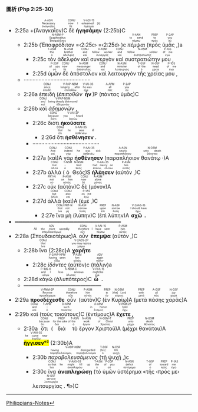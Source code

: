 
#### 圖析 (Php 2:25-30)

- <rt>2:25a</rt> +(<RUBY><ruby><ruby>Ἀναγκαῖον<rt>ἀναγκαῖος</rt></ruby><rt>Necessary</rt></ruby><rt>A-ASN</rt></RUBY>)C <RUBY><ruby><ruby>δὲ<rt>δέ</rt></ruby><rt>now</rt></ruby><rt>CONJ</rt></RUBY> <RUBY><ruby><ruby><strong>ἡγησάμην</strong><rt>ἡγέομαι</rt></ruby><rt>I esteemed [it]</rt></ruby><rt>V-ADI-1S</rt></RUBY> {<rt>2:25b</rt>}C
	- <rt>2:25b</rt> (<RUBY><ruby><ruby>Ἐπαφρόδιτον<rt>Ἐπαφρόδιτος</rt></ruby><rt>Epaphroditus</rt></ruby><rt>N-ASM-P</rt></RUBY> =‹<rt>2:25c</rt>› =‹<rt>2:25d</rt>› )c <RUBY><ruby><ruby><em>πέμψαι</em><rt>πέμπω</rt></ruby><rt>to send</rt></ruby><rt>V-AAN</rt></RUBY> (<RUBY><ruby><ruby>πρὸς<rt>πρός</rt></ruby><rt>to</rt></ruby><rt>PREP</rt></RUBY> <RUBY><ruby><ruby>ὑμᾶς ,<rt>σύ</rt></ruby><rt>you</rt></ruby><rt>P-2AP</rt></RUBY>)a
		- <rt>2:25c</rt> <RUBY><ruby><ruby>τὸν<rt>ὁ</rt></ruby><rt>the</rt></ruby><rt>T-ASM</rt></RUBY> <RUBY><ruby><ruby>ἀδελφὸν<rt>ἀδελφός</rt></ruby><rt>brother</rt></ruby><rt>N-ASM</rt></RUBY> <RUBY><ruby><ruby>καὶ<rt>καί</rt></ruby><rt>and</rt></ruby><rt>CONJ</rt></RUBY> <RUBY><ruby><ruby>συνεργὸν<rt>συνεργός</rt></ruby><rt>fellow worker</rt></ruby><rt>A-ASM</rt></RUBY> <RUBY><ruby><ruby>καὶ<rt>καί</rt></ruby><rt>and</rt></ruby><rt>CONJ</rt></RUBY> <RUBY><ruby><ruby>συστρατιώτην<rt>συστρατιώτης</rt></ruby><rt>fellow soldier</rt></ruby><rt>N-ASM</rt></RUBY> <RUBY><ruby><ruby>μου ,<rt>ἐγώ</rt></ruby><rt>of me</rt></ruby><rt>P-1GS</rt></RUBY> 
		- <rt>2:25d</rt> <RUBY><ruby><ruby>ὑμῶν<rt>σύ</rt></ruby><rt>of you</rt></ruby><rt>P-2GP</rt></RUBY> <RUBY><ruby><ruby>δὲ<rt>δέ</rt></ruby><rt>now</rt></ruby><rt>CONJ</rt></RUBY> <RUBY><ruby><ruby>ἀπόστολον<rt>ἀπόστολος</rt></ruby><rt>messenger</rt></ruby><rt>N-ASM</rt></RUBY> <RUBY><ruby><ruby>καὶ<rt>καί</rt></ruby><rt>and</rt></ruby><rt>CONJ</rt></RUBY> <RUBY><ruby><ruby>λειτουργὸν<rt>λειτουργός</rt></ruby><rt>minister</rt></ruby><rt>N-ASM</rt></RUBY> <RUBY><ruby><ruby>τῆς<rt>ὁ</rt></ruby><rt>of the</rt></ruby><rt>T-GSF</rt></RUBY> <RUBY><ruby><ruby>χρείας<rt>χρεία</rt></ruby><rt>need</rt></ruby><rt>N-GSF</rt></RUBY> <RUBY><ruby><ruby>μου ,<rt>ἐγώ</rt></ruby><rt>of me</rt></ruby><rt>P-1GS</rt></RUBY> 
	- ·············································
	- <rt>2:26a</rt> <RUBY><ruby><ruby>ἐπειδὴ<rt>ἐπειδή</rt></ruby><rt>since</rt></ruby><rt>CONJ</rt></RUBY> (<RUBY><ruby><ruby><em>ἐπιποθῶν</em><rt>ἐπιποθέω</rt></ruby><rt>longing after</rt></ruby><rt>V-PAP-NSM</rt></RUBY> <RUBY><ruby><ruby><strong>ἦν</strong><rt>εἰμί</rt></ruby><rt>he was</rt></ruby><rt>V-IAI-3S</rt></RUBY>)P (<RUBY><ruby><ruby>πάντας<rt>πᾶς</rt></ruby><rt>all</rt></ruby><rt>A-APM</rt></RUBY> <RUBY><ruby><ruby>ὑμᾶς<rt>σύ</rt></ruby><rt>you</rt></ruby><rt>P-2AP</rt></RUBY>)C
	- <rt>2:26b</rt> <RUBY><ruby><ruby>καὶ<rt>καί</rt></ruby><rt>and</rt></ruby><rt>CONJ</rt></RUBY>  <RUBY><ruby><ruby><em>ἀδημονῶν ,</em><rt>ἀδημονέω</rt></ruby><rt>being deeply distressed</rt></ruby><rt>V-PAP-NSM</rt></RUBY> 
		- <rt>2:26c</rt> <RUBY><ruby><ruby>διότι<rt>διότι</rt></ruby><rt>because</rt></ruby><rt>CONJ</rt></RUBY> <RUBY><ruby><ruby><strong>ἠκούσατε</strong><rt>ἀκούω</rt></ruby><rt>you heard</rt></ruby><rt>V-AAI-2P</rt></RUBY> 
			- <rt>2:26d</rt> <RUBY><ruby><ruby>ὅτι<rt>ὅτι</rt></ruby><rt>that</rt></ruby><rt>CONJ</rt></RUBY> <RUBY><ruby><ruby><strong>ἠσθένησεν .</strong><rt>ἀσθενέω</rt></ruby><rt>he was ill</rt></ruby><rt>V-AAI-3S</rt></RUBY> 
		- ·············································
		- <rt>2:27a</rt> (<RUBY><ruby><ruby>καὶ<rt>καί</rt></ruby><rt>And</rt></ruby><rt>CONJ</rt></RUBY>)A <RUBY><ruby><ruby>γὰρ<rt>γάρ</rt></ruby><rt>indeed</rt></ruby><rt>CONJ</rt></RUBY> <RUBY><ruby><ruby><strong>ἠσθένησεν</strong><rt>ἀσθενέω</rt></ruby><rt>he was sick</rt></ruby><rt>V-AAI-3S</rt></RUBY> (<RUBY><ruby><ruby>παραπλήσιον<rt>παραπλήσιον</rt></ruby><rt>nearly</rt></ruby><rt>A-ASN</rt></RUBY> <RUBY><ruby><ruby>θανάτῳ ·<rt>θάνατος</rt></ruby><rt>unto death</rt></ruby><rt>N-DSM</rt></RUBY>)A
		- <rt>2:27b</rt> <RUBY><ruby><ruby>ἀλλὰ<rt>ἀλλά</rt></ruby><rt>but</rt></ruby><rt>CONJ</rt></RUBY> (<RUBY><ruby><ruby>ὁ<rt>ὁ</rt></ruby><rt>-</rt></ruby><rt>T-NSM</rt></RUBY> <RUBY><ruby><ruby>Θεὸς<rt>θεός</rt></ruby><rt>God</rt></ruby><rt>N-NSM</rt></RUBY>)S <RUBY><ruby><ruby><strong>ἠλέησεν</strong><rt>ἐλεέω, ἐλεάω</rt></ruby><rt>had mercy on</rt></ruby><rt>V-AAI-3S</rt></RUBY> (<RUBY><ruby><ruby>αὐτόν ,<rt>αὐτός</rt></ruby><rt>him</rt></ruby><rt>P-ASM</rt></RUBY>)C
		- <rt>2:27c<rt> <RUBY><ruby><ruby>οὐκ<rt>οὐ</rt></ruby><rt>not</rt></ruby><rt>PRT-N</rt></RUBY> (<RUBY><ruby><ruby>αὐτὸν<rt>αὐτός</rt></ruby><rt>on him</rt></ruby><rt>P-ASM</rt></RUBY>)C <RUBY><ruby><ruby>δὲ<rt>δέ</rt></ruby><rt>now</rt></ruby><rt>CONJ</rt></RUBY> (<RUBY><ruby><ruby>μόνον<rt>μόνος</rt></ruby><rt>alone</rt></ruby><rt>A-ASM</rt></RUBY>)A
		- <rt>2:27d</rt> <RUBY><ruby><ruby>ἀλλὰ<rt>ἀλλά</rt></ruby><rt>but</rt></ruby><rt>CONJ</rt></RUBY> (<RUBY><ruby><ruby>καὶ<rt>καί</rt></ruby><rt>also</rt></ruby><rt>CONJ</rt></RUBY>)A (<RUBY><ruby><ruby>ἐμέ ,<rt>ἐγώ</rt></ruby><rt>on me</rt></ruby><rt>P-1AS</rt></RUBY>)C
			- <rt>2:27e</rt> <RUBY><ruby><ruby>ἵνα<rt>ἵνα</rt></ruby><rt>that</rt></ruby><rt>CONJ</rt></RUBY> <RUBY><ruby><ruby>μὴ<rt>μή</rt></ruby><rt>not</rt></ruby><rt>PRT-N</rt></RUBY> (<RUBY><ruby><ruby>λύπην<rt>λύπη</rt></ruby><rt>sorrow</rt></ruby><rt>N-ASF</rt></RUBY>)C (<RUBY><ruby><ruby>ἐπὶ<rt>ἐπί</rt></ruby><rt>upon</rt></ruby><rt>PREP</rt></RUBY> <RUBY><ruby><ruby>λύπην<rt>λύπη</rt></ruby><rt>sorrow</rt></ruby><rt>N-ASF</rt></RUBY>)A <RUBY><ruby><ruby><strong>σχῶ .</strong><rt>ἔχω</rt></ruby><rt>I should have</rt></ruby><rt>V-2AAS-1S</rt></RUBY> 
- ═════════════════════════════
- <rt>2:28a</rt> (<RUBY><ruby><ruby>Σπουδαιοτέρως<rt>σπουδαιοτέρως</rt></ruby><rt>All the more speedily</rt></ruby><rt>ADV</rt></RUBY>)A <RUBY><ruby><ruby>οὖν<rt>οὖν</rt></ruby><rt>therefore</rt></ruby><rt>CONJ</rt></RUBY> <RUBY><ruby><ruby><strong>ἔπεμψα</strong><rt>πέμπω</rt></ruby><rt>I have sent</rt></ruby><rt>V-AAI-1S</rt></RUBY> (<RUBY><ruby><ruby>αὐτὸν ,<rt>αὐτός</rt></ruby><rt>him</rt></ruby><rt>P-ASM</rt></RUBY>)C 
	- <rt>2:28b</rt> <RUBY><ruby><ruby>ἵνα<rt>ἵνα</rt></ruby><rt>that</rt></ruby><rt>CONJ</rt></RUBY> {<rt>2:28c</rt>}A <RUBY><ruby><ruby><strong>χαρῆτε</strong><rt>χαίρω</rt></ruby><rt>you may rejoice</rt></ruby><rt>V-2AOS-2P</rt></RUBY> 
		- <rt>2:28c</rt> <RUBY><ruby><ruby><em>ἰδόντες</em><rt>εἴδω</rt></ruby><rt>having seen</rt></ruby><rt>V-2AAP-NPM</rt></RUBY> (<RUBY><ruby><ruby>αὐτὸν<rt>αὐτός</rt></ruby><rt>him</rt></ruby><rt>P-ASM</rt></RUBY>)c (<RUBY><ruby><ruby>πάλιν<rt>πάλιν</rt></ruby><rt>again</rt></ruby><rt>ADV</rt></RUBY>)a 
	- <rt>2:28d</rt> <RUBY><ruby><ruby>κἀγὼ<rt>κἀγώ</rt></ruby><rt>and I</rt></ruby><rt>P-1NS-K</rt></RUBY> (<RUBY><ruby><ruby>ἀλυπότερος<rt>ἄλυπος</rt></ruby><rt>less anxious</rt></ruby><rt>A-NSM-C</rt></RUBY>)C <RUBY><ruby><ruby><strong>ὦ .</strong><rt>εἰμί</rt></ruby><rt>might be</rt></ruby><rt>V-PAS-1S</rt></RUBY> 
	- ———————————————
- <rt>2:29a</rt> <RUBY><ruby><ruby><strong>προσδέχεσθε</strong><rt>προσδέχομαι</rt></ruby><rt>Receive</rt></ruby><rt>V-PNM-2P</rt></RUBY> <RUBY><ruby><ruby>οὖν<rt>οὖν</rt></ruby><rt>therefore</rt></ruby><rt>CONJ</rt></RUBY> (<RUBY><ruby><ruby>αὐτὸν<rt>αὐτός</rt></ruby><rt>him</rt></ruby><rt>P-ASM</rt></RUBY>)C (<RUBY><ruby><ruby>ἐν<rt>ἐν</rt></ruby><rt>in</rt></ruby><rt>PREP</rt></RUBY> <RUBY><ruby><ruby>Κυρίῳ<rt>κύριος</rt></ruby><rt>[the] Lord</rt></ruby><rt>N-DSM</rt></RUBY>)A (<RUBY><ruby><ruby>μετὰ<rt>μετά</rt></ruby><rt>with</rt></ruby><rt>PREP</rt></RUBY> <RUBY><ruby><ruby>πάσης<rt>πᾶς</rt></ruby><rt>all</rt></ruby><rt>A-GSF</rt></RUBY> <RUBY><ruby><ruby>χαρᾶς<rt>χαρά</rt></ruby><rt>joy</rt></ruby><rt>N-GSF</rt></RUBY>)A
- <rt>2:29b</rt> <RUBY><ruby><ruby>καὶ<rt>καί</rt></ruby><rt>and</rt></ruby><rt>CONJ</rt></RUBY> (<RUBY><ruby><ruby>τοὺς<rt>ὁ</rt></ruby><rt>-</rt></ruby><rt>T-APM</rt></RUBY> <RUBY><ruby><ruby>τοιούτους<rt>τοιοῦτος</rt></ruby><rt>such</rt></ruby><rt>D-APM</rt></RUBY>)C (<RUBY><ruby><ruby>ἐντίμους<rt>ἔντιμος</rt></ruby><rt>in honor</rt></ruby><rt>A-APM</rt></RUBY>)A <RUBY><ruby><ruby><strong>ἔχετε ,</strong><rt>ἔχω</rt></ruby><rt>hold</rt></ruby><rt>V-PAM-2P</rt></RUBY> 
	- <rt>2:30a</rt> <RUBY><ruby><ruby>ὅτι<rt>ὅτι</rt></ruby><rt>because</rt></ruby><rt>CONJ</rt></RUBY> (<RUBY><ruby><ruby>διὰ<rt>διά</rt></ruby><rt>for the sake of</rt></ruby><rt>PREP</rt></RUBY> <RUBY><ruby><ruby>τὸ<rt>ὁ</rt></ruby><rt>the</rt></ruby><rt>T-ASN</rt></RUBY> <RUBY><ruby><ruby>ἔργον<rt>ἔργον</rt></ruby><rt>work</rt></ruby><rt>N-ASN</rt></RUBY> <RUBY><ruby><ruby>Χριστοῦ<rt>Χριστός</rt></ruby><rt>of Christ</rt></ruby><rt>N-GSM-T</rt></RUBY>)A (<RUBY><ruby><ruby>μέχρι<rt>μέχρι</rt></ruby><rt>unto</rt></ruby><rt>PREP</rt></RUBY> <RUBY><ruby><ruby>θανάτου<rt>θάνατος</rt></ruby><rt>death</rt></ruby><rt>N-GSM</rt></RUBY>)A <RUBY><ruby><ruby><mark><strong>ἤγγισεν°²</strong></mark><rt>ἐγγίζω</rt></ruby><rt>he came near</rt></ruby><rt>V-AAI-3S</rt></RUBY> {<rt>2:30b</rt>}A
		- <rt>2:30b</rt> <RUBY><ruby><ruby><em>παραβολευσάμενος</em><rt>παραβουλεύομαι, παραβολεύομαι</rt></ruby><rt>having disregarded</rt></ruby><rt>V-ADP-NSM</rt></RUBY> (<RUBY><ruby><ruby>τῇ<rt>ὁ</rt></ruby><rt>[his]</rt></ruby><rt>T-DSF</rt></RUBY> <RUBY><ruby><ruby>ψυχῇ ,<rt>ψυχή</rt></ruby><rt>life</rt></ruby><rt>N-DSF</rt></RUBY>)c
		- <rt>2:30c</rt> <RUBY><ruby><ruby>ἵνα<rt>ἵνα</rt></ruby><rt>so that</rt></ruby><rt>CONJ</rt></RUBY> <RUBY><ruby><ruby><strong>ἀναπληρώσῃ</strong><rt>ἀναπληρόω</rt></ruby><rt>he might fill up</rt></ruby><rt>V-AAS-3S</rt></RUBY> (<RUBY><ruby><ruby>τὸ<rt>ὁ</rt></ruby><rt>the</rt></ruby><rt>T-ASN</rt></RUBY> <RUBY><ruby><ruby>ὑμῶν<rt>σύ</rt></ruby><rt>of you</rt></ruby><rt>P-2GP</rt></RUBY> <RUBY><ruby><ruby>ὑστέρημα<rt>ὑστέρημα</rt></ruby><rt>deficit</rt></ruby><rt>N-ASN</rt></RUBY> «<RUBY><ruby><ruby>τῆς<rt>ὁ</rt></ruby><rt>of</rt></ruby><rt>T-GSF</rt></RUBY> ‹<RUBY><ruby><ruby>πρός<rt>πρός</rt></ruby><rt>toward</rt></ruby><rt>PREP</rt></RUBY> <RUBY><ruby><ruby>με<rt>ἐγώ</rt></ruby><rt>me</rt></ruby><rt>P-1AS</rt></RUBY>› <RUBY><ruby><ruby>λειτουργίας . ¶<rt>λειτουργία</rt></ruby><rt>service</rt></ruby><rt>N-GSF</rt></RUBY>»)C



---
[Philippians-Notes↵](Philippians-Notes.md)